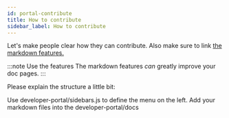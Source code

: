 ```yaml
---
id: portal-contribute
title: How to contribute
sidebar_label: How to contribute
---
```


Let's make people clear how they can contribute. Also make sure to link [the markdown features.](https://v2.docusaurus.io/docs/markdown-features)

:::note Use the features
The markdown features *can* greatly improve your doc pages.
:::


Please explain the structure a little bit:  

Use developer-portal/sidebars.js to define the menu on the left. Add your markdown files into the developer-portal/docs

